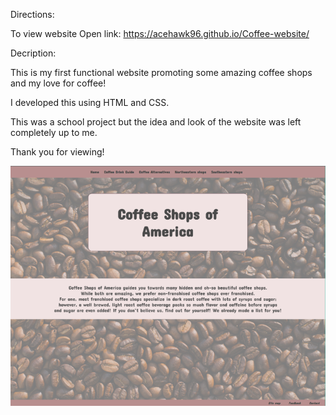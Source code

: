
Directions:

To view website Open link:  https://acehawk96.github.io/Coffee-website/  



Decription:

This is my first functional website promoting some amazing coffee shops and my love for coffee! 

I developed this using HTML and CSS. 

This was a school project but the idea and look of the website was left completely up to me. 

Thank you for viewing!

![Home Page](screen_shots/homePage.PNG)

